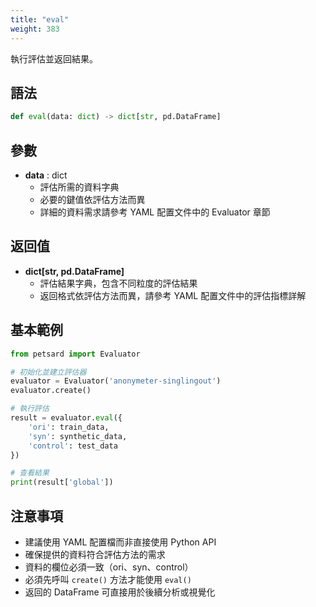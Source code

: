 ```yaml
---
title: "eval"
weight: 383
---
```


執行評估並返回結果。

## 語法

```python
def eval(data: dict) -> dict[str, pd.DataFrame]
```

## 參數

- **data** : dict
    - 評估所需的資料字典
    - 必要的鍵值依評估方法而異
    - 詳細的資料需求請參考 YAML 配置文件中的 Evaluator 章節

## 返回值

- **dict[str, pd.DataFrame]**
    - 評估結果字典，包含不同粒度的評估結果
    - 返回格式依評估方法而異，請參考 YAML 配置文件中的評估指標詳解

## 基本範例

```python
from petsard import Evaluator

# 初始化並建立評估器
evaluator = Evaluator('anonymeter-singlingout')
evaluator.create()

# 執行評估
result = evaluator.eval({
    'ori': train_data,
    'syn': synthetic_data,
    'control': test_data
})

# 查看結果
print(result['global'])
```

## 注意事項

- 建議使用 YAML 配置檔而非直接使用 Python API
- 確保提供的資料符合評估方法的需求
- 資料的欄位必須一致（ori、syn、control）
- 必須先呼叫 `create()` 方法才能使用 `eval()`
- 返回的 DataFrame 可直接用於後續分析或視覺化